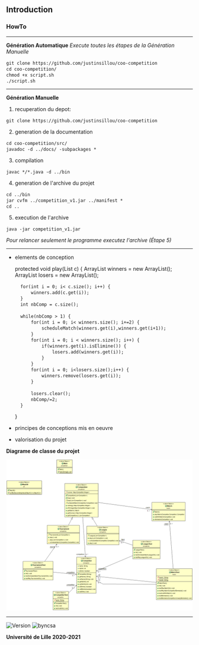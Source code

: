 ## Introduction

### HowTo
----

**Génération Automatique**
*Execute toutes les étapes de la Génération Manuelle*
```console
git clone https://github.com/justinsillou/coo-competition
cd coo-competition/
chmod +x script.sh
./script.sh
```
----
**Génération Manuelle**
1. recuperation du depot:

```console
git clone https://github.com/justinsillou/coo-competition
```

2. generation de la documentation

```console
cd coo-competition/src/
javadoc -d ../docs/ -subpackages *
```

3. compilation

```console
javac */*.java -d ../bin
```

4. generation de l'archive du projet

```console
cd ../bin
jar cvfm ../competition_v1.jar ../manifest *
cd ..
```

5. execution de l'archive

```console
java -jar competition_v1.jar
```

*Pour relancer seulement le programme executez l'archive (Étape 5)*

---

- elements de conception

	protected void play(List<Competitor> c) {
		ArrayList<Competitor> winners = new ArrayList<Competitor>();
		ArrayList<Competitor> losers = new ArrayList<Competitor>();

		for(int i = 0; i< c.size(); i++) {
			winners.add(c.get(i));
		}
		int nbComp = c.size();

		while(nbComp > 1) {
			for(int i = 0; i< winners.size(); i+=2) {
				scheduleMatch(winners.get(i),winners.get(i+1));				
			}
			for(int i = 0; i < winners.size(); i++) {
				if(winners.get(i).isElimine()) {
					losers.add(winners.get(i));
				}
			}
			for(int i = 0; i<losers.size();i++) {
				winners.remove(losers.get(i));
			}

			losers.clear();
			nbComp/=2;
		}
	}

- principes de conceptions mis en oeuvre

- valorisation du projet

**Diagrame de classe du projet**

![DiagrammeUML](diagUML.png)

--- 

![Version](https://img.shields.io/badge/version-1.0-blue)
![byncsa](https://licensebuttons.net/l/by-nc-sa/1.0/88x31.png)

**Université de Lille 2020-2021**
